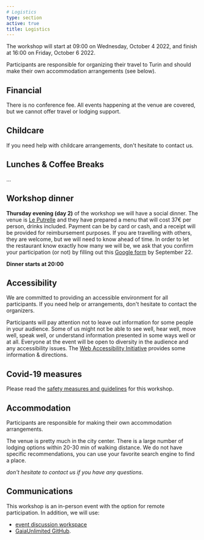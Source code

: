 ```yaml
---
# Logistics
type: section
active: true
title: Logistics
---
```


The workshop will start at 09:00 on Wednesday, October 4 2022, and finish at 16:00 on Friday, October 6 2022.

Participants are responsible for organizing their travel to Turin and should make their own accommodation arrangements (see below).

## <i class="fa-solid fa-coins"></i> Financial

There is no conference fee. All events happening at the venue are covered, but we cannot offer travel or lodging support.

## <i class="fa-solid fa-baby"></i> Childcare

If you need help with childcare arrangements, don't hesitate to contact us.

## <i class="fa-solid fa-drumstick-bite"></i> Lunches & Coffee Breaks

...

## <i class="fa-solid fa-champagne-glasses"></i> Workshop dinner

__Thursday evening (day 2)__ of the workshop we will have a social dinner. The venue is [Le Putrelle](https://www.leputrelle.it/) and they have prepared a menu that will cost 37€ per person, drinks included. Payment can be by card or cash, and a receipt will be provided for reimbursement purposes. If you are travelling with others, they are welcome, but we will need to know ahead of time.  In order to let the restaurant know exactly how many we will be, we ask that you confirm your participation (or not) by filling out this [Google form](https://forms.gle/rDV9YuX4kDeRo9tq8) by September 22.

__Dinner starts at 20:00__

## <i class="fa-solid fa-universal-access"></i> Accessibility

We are committed to providing an accessible environment for all participants. If you need help or arrangements, don't hesitate to contact the organizers.

Participants will pay attention not to leave out information for some people in your audience.
Some of us might not be able to see well, hear well, move well, speak well, or understand information presented in some ways well or at all.
Everyone at the event will be open to diversity in the audience and any accessibility issues.
The [Web Accessibility Initiative](https://www.w3.org/WAI/teach-advocate/accessible-presentations/) provides some information & directions.

## <i class="fa-solid fa-bed"></i> Covid-19 measures
Please read the [safety measures and guidelines](https://docs.google.com/document/d/1p1lkY8kArtnSZjij1QTU1c6mggulZPf8h-TEnVDxnuw/edit?usp=sharing) for this workshop.

## <i class="fa-solid fa-bed"></i> Accommodation
Participants are responsible for making their own accommodation arrangements.

The venue is pretty much in the city center. There is a large number of lodging options within 20-30 min of walking distance. We do not have specific recommendations, you can use your favorite search engine to find a place.

_don't hesitate to contact us if you have any questions_.

## <i class="fa-solid fa-comments"></i> Communications

This workshop is an in-person event with the option for remote participation. In addition, we will use:

* <a href="https://github.com/gaia-unlimited/community-workshop2/discussions" aria-label=envelope> <i class="fa-brands fa-slack"></i> event discussion workspace</a>
* <a href="https://github.com/gaia-unlimited" aria-label=envelope> <i class="fa-brands fa-github" ></i></i> GaiaUnlimited GitHub</a>.
